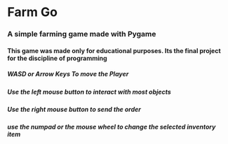 # Farm Go

### A simple farming game made with Pygame

#### This game was made only for educational purposes. Its the final project for the discipline of programming

##### WASD or Arrow Keys To move the Player

##### Use the left mouse button to interact with most objects

##### Use the right mouse button to send the order

##### use the numpad or the mouse wheel to change the selected inventory item
